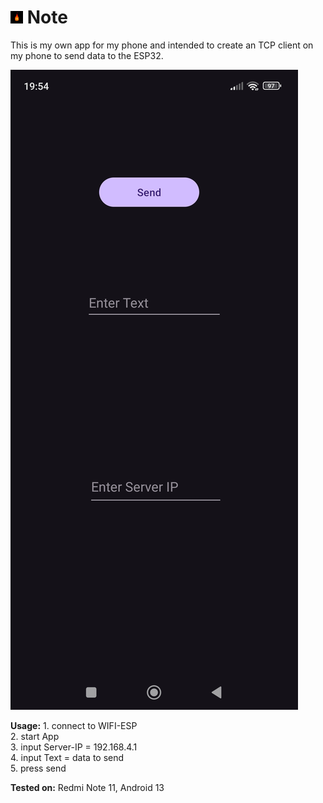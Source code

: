 # <img src="../docs/images/calcifer.jpg" width="20" height="20"/> Note
This is my own app for my phone and intended to create an TCP client on my phone to send data to the ESP32.

![AppScreen](../docs/images/app_screen.jpg)

**Usage:** 1. connect to WIFI-ESP    
           2. start App   
           3. input Server-IP = 192.168.4.1   
           4. input Text = data to send  
           5. press send  

**Tested on:** Redmi Note 11, Android 13